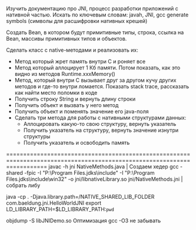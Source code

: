 Изучить документацию про JNI, процесс разработки приложений с нативной частью.
Искать по ключевым словам: javah, JNI, gcc generate symbols (символы для расшифровки нативных крешей)

Создать Bean, в котором будут примитивные типы, строка, ссылка на Bean, массивы примитивных типов и объектов.

Сделать класс с native-методами и реализовать их:

- Метод который жрет память внутри C и роняет все
- Метод который аллоцирует 1 Кб памяти. Потом показать, как это видно из методов Runtime.xxxMemory()
- Метод, который внутри C вызывает друг за другом кучу других методов и где-то внутри ломается.
  Показать stack trace, рассказать как найти место поломки в коде
- Получить строку String и вернуть длину строки
- Получить объект и вызвать у него метод
- Получить объект и поменять значение его java-поля
- Сделать три метода для работы с нативными структурами данных:
  - Аллоцировать какую-то свою структуру, вернуть указатель
  - Получить указатель на структуру, вернуть значение изнутри структуры
  - Получить указатель и освободить память

========================================================================================================================
javac -h jni NativeMethods.java
| Создаем хедер
gcc -shared -fpic -I "P:\Program Files\.jdks\include" -I "P:\Program Files\.jdks\include\win32" -o jni/libnativeLibrary.so jni/NativeMethods.jni
| собрать либу

java -cp . -Djava.library.path=/NATIVE_SHARED_LIB_FOLDER com.baeldung.jni.HelloWorldJNI
export LD_LIBRARY_PATH=$LD_LIBRARY_PATH:`pwd`


objdump -S libJNIDemo.so
Оптимизация gcc -O3 не забывать